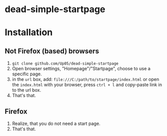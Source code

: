 # dead-simple-startpage

# Installation

## Not Firefox (based) browsers

1. `git clone github.com/Up05/dead-simple-startpage`
2. Open browser settings, "Homepage"/"Startpage", choose to use a specific page.
3. in the `url` box, add: `file:///C:/path/to/startpage/index.html` or open the `index.html` with your browser, press `ctrl + l` and copy-paste link in to the url box.
4. That's that.

## Firefox 

1. Realize, that you do not need a start page.
2. That's that.
